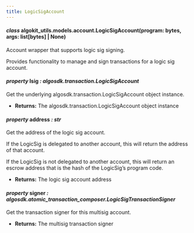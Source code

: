 ```yaml
---
title: LogicSigAccount
---
```

#### *class* algokit_utils.models.account.LogicSigAccount(program: bytes, args: list[bytes] | None)

Account wrapper that supports logic sig signing.

Provides functionality to manage and sign transactions for a logic sig account.

#### *property* lsig *: algosdk.transaction.LogicSigAccount*

Get the underlying algosdk.transaction.LogicSigAccount object instance.

* **Returns:**
  The algosdk.transaction.LogicSigAccount object instance

#### *property* address *: str*

Get the address of the logic sig account.

If the LogicSig is delegated to another account, this will return the address of that account.

If the LogicSig is not delegated to another account, this will return an escrow address that is the hash of
the LogicSig’s program code.

* **Returns:**
  The logic sig account address

#### *property* signer *: algosdk.atomic_transaction_composer.LogicSigTransactionSigner*

Get the transaction signer for this multisig account.

* **Returns:**
  The multisig transaction signer